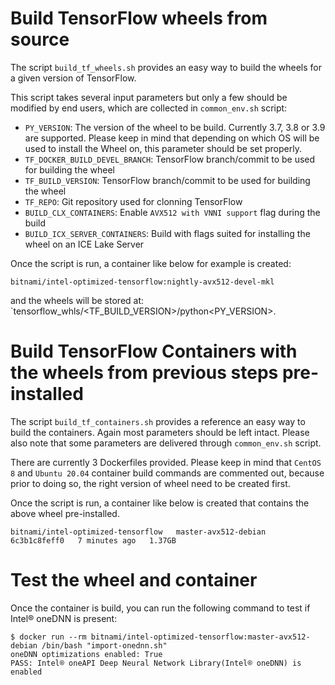 # Build TensorFlow wheels from source
The script `build_tf_wheels.sh` provides an easy way to build the wheels for a given version of TensorFlow.

This script takes several input parameters but only a few should be modified by end users, which are
collected in `common_env.sh` script:
- `PY_VERSION`: The version of the wheel to be build. Currently 3.7, 3.8 or 3.9 are supported.
Please keep in mind that depending on which OS will be used to install the Wheel on, this parameter
should be set properly.
- `TF_DOCKER_BUILD_DEVEL_BRANCH`: TensorFlow branch/commit to be used for building the wheel
- `TF_BUILD_VERSION`: TensorFlow branch/commit to be used for building the wheel
- `TF_REPO`: Git repository used for clonning TensorFlow
- `BUILD_CLX_CONTAINERS`: Enable `AVX512 with VNNI support` flag during the build
- `BUILD_ICX_SERVER_CONTAINERS`: Build with flags suited for installing the wheel on an ICE Lake Server

Once the script is run, a container like below for example is created:
```
bitnami/intel-optimized-tensorflow:nightly-avx512-devel-mkl
```
and the wheels will be stored at: `tensorflow_whls/<TF_BUILD_VERSION>/python<PY_VERSION>.

# Build TensorFlow Containers with the wheels from previous steps pre-installed
The script `build_tf_containers.sh` provides a reference an easy way to build the containers.
Again most parameters should be left intact. Please also note that some parameters are delivered through
`common_env.sh` script.

There are currently 3 Dockerfiles provided.
Please keep in mind that `CentOS 8` and `Ubuntu 20.04` container build commands are commented out,
because prior to doing so, the right version of wheel need to be created first.

Once the script is run, a container like below is created that contains the above wheel pre-installed.
```
bitnami/intel-optimized-tensorflow   master-avx512-debian   6c3b1c8feff0   7 minutes ago   1.37GB
``` 

# Test the wheel and container
Once the container is build, you can run the following command to test if Intel® oneDNN is present:
```
$ docker run --rm bitnami/intel-optimized-tensorflow:master-avx512-debian /bin/bash "import-onednn.sh"
oneDNN optimizations enabled: True
PASS: Intel® oneAPI Deep Neural Network Library(Intel® oneDNN) is enabled
```
